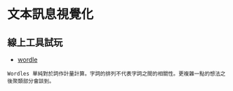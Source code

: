# 文本訊息視覺化


## 線上工具試玩

- [wordle]()
```
Wordles 單純對於詞作計量計算。字詞的排列不代表字詞之間的相關性。更複雜一點的想法之後聚類部分會談到。
```



